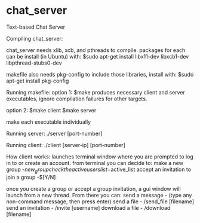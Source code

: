# chat_server
Text-based Chat Server

Compiling chat_server:

chat_server needs xlib, xcb, and pthreads to compile. 
packages for each can be install (in Ubuntu) with: 
$sudo apt-get install libx11-dev libxcb1-dev libpthread-stubs0-dev

makefile also needs pkg-config to include those libraries, install with:
$sudo apt-get install pkg-config

Running makefile: 
option 1: $make 
produces necessary client and server executables, ignore compilation failures 
for other targets. 

option 2:
$make client
$make server

make each executable individually

Running server:
./server [port-number]

Running client:
./client [server-ip] [port-number]

How client works:
launches terminal window where you are prompted to 
log in to or create an account. from terminal you can decide to:
make a new group 			-$new_group 
check the active users list 		-$active_list
accept an invitation to join a group 	-$[Y/N]

once you create a group or accept a group invitation, a gui window will launch
from a new thread. From there you can:
send a message - 	(type any non-command message, then press enter)
send a file -		/send_file [filename] 
send an invitation -	/invite [username] 
download a file -	/download [filename]
